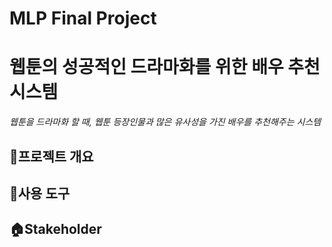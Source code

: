 # MLP Final Project

# 웹툰의 성공적인 드라마화를 위한 배우 추천 시스템 

*웹툰을 드라마화 할 때, 웹툰 등장인물과 많은 유사성을 가진 배우를 추천해주는 시스템*



## :mag_right:프로젝트 개요



## :nut_and_bolt:사용 도구



## :house:Stakeholder

